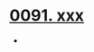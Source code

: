 # [0091. xxx](https://github.com/Tdahuyou/TNotes.react/tree/main/0091.%20xxx)

<!-- region:toc -->


- 

<!-- endregion:toc -->
